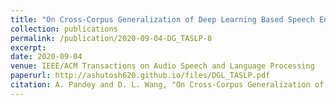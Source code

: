 ```yaml
---
title: "On Cross-Corpus Generalization of Deep Learning Based Speech Enhancement"
collection: publications
permalink: /publication/2020-09-04-DG_TASLP-8
excerpt: 
date: 2020-09-04
venue: IEEE/ACM Transactions on Audio Speech and Language Processing
paperurl: http://ashutosh620.github.io/files/DGL_TASLP.pdf
citation: A. Pandey and D. L. Wang, "On Cross-Corpus Generalization of Deep Learning Based Speech Enhancement," in <i>IEEE/ACM Transactions on Audio, Speech, and Language Processing</i>, vol. 28, pp. 2489-2499, 2020.
---
```





